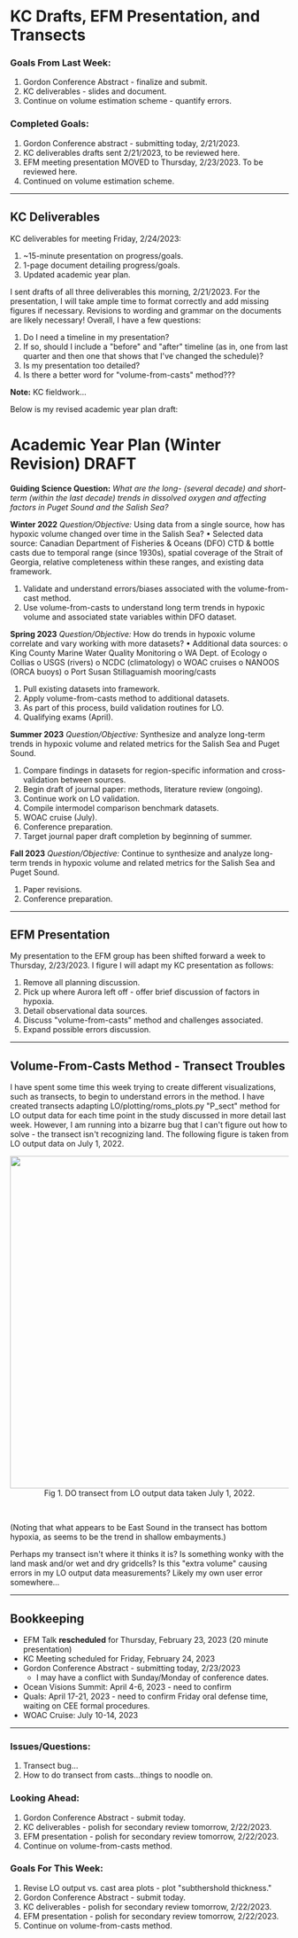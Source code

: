 # KC Drafts, EFM Presentation, and Transects

### Goals From Last Week:
1. Gordon Conference Abstract - finalize and submit.
2. KC deliverables - slides and document.
4. Continue on volume estimation scheme - quantify errors.

### Completed Goals:
1. Gordon Conference abstract - submitting today, 2/21/2023.
2. KC deliverables drafts sent 2/21/2023, to be reviewed here.
3. EFM meeting presentation MOVED to Thursday, 2/23/2023. To be reviewed here.
4. Continued on volume estimation scheme.

---

## KC Deliverables

KC deliverables for meeting Friday, 2/24/2023:
1. ~15-minute presentation on progress/goals.
2. 1-page document detailing progress/goals.
3. Updated academic year plan.

I sent drafts of all three deliverables this morning, 2/21/2023. For the presentation, I will take ample time to format correctly and add missing figures if necessary. Revisions to wording and grammar on the documents are likely necessary! Overall, I have a few questions:
1. Do I need a timeline in my presentation?
2. If so, should I include a "before" and "after" timeline (as in, one from last quarter and then one that shows that I've changed the schedule)?
3. Is my presentation too detailed?
4. Is there a better word for "volume-from-casts" method???

**Note:** KC fieldwork...

Below is my revised academic year plan draft:

# Academic Year Plan (Winter Revision) DRAFT

**Guiding Science Question:** *What are the long- (several decade) and short-term (within the last decade) trends in dissolved oxygen and affecting factors in Puget Sound and the Salish Sea?*

**Winter 2022**
*Question/Objective:* Using data from a single source, how has hypoxic volume changed over time in the Salish Sea?
•	Selected data source: Canadian Department of Fisheries & Oceans (DFO) CTD & bottle casts due to temporal range (since 1930s), spatial coverage of the Strait of Georgia, relative completeness within these ranges, and existing data framework.
1.	Validate and understand errors/biases associated with the volume-from-cast method.
2.	Use volume-from-casts to understand long term trends in hypoxic volume and associated state variables within DFO dataset.


**Spring 2023**
*Question/Objective:* How do trends in hypoxic volume correlate and vary working with more datasets?
•	Additional data sources:
o	King County Marine Water Quality Monitoring
o	WA Dept. of Ecology
o	Collias
o	USGS (rivers)
o	NCDC (climatology)
o	WOAC cruises
o	NANOOS (ORCA buoys)
o	Port Susan Stillaguamish mooring/casts
1.	Pull existing datasets into framework.
2.	Apply volume-from-casts method to additional datasets.
3.	As part of this process, build validation routines for LO.
4.	Qualifying exams (April).


**Summer 2023**
*Question/Objective:* Synthesize and analyze long-term trends in hypoxic volume and related metrics for the Salish Sea and Puget Sound. 
1.	Compare findings in datasets for region-specific information and cross-validation between sources.
2.	Begin draft of journal paper: methods, literature review (ongoing).
3.	Continue work on LO validation.
4.	Compile intermodel comparison benchmark datasets.
5.	WOAC cruise (July).
6.	Conference preparation.
7.	Target journal paper draft completion by beginning of summer.


**Fall 2023**
*Question/Objective:* Continue to synthesize and analyze long-term trends in hypoxic volume and related metrics for the Salish Sea and Puget Sound.
1.	Paper revisions.
2.	Conference preparation.

---

## EFM Presentation

My presentation to the EFM group has been shifted forward a week to Thursday, 2/23/2023. I figure I will adapt my KC presentation as follows:
1. Remove all planning discussion.
2. Pick up where Aurora left off - offer brief discussion of factors in hypoxia.
3. Detail observational data sources.
4. Discuss "volume-from-casts" method and challenges associated.
5. Expand possible errors discussion.

---

## Volume-From-Casts Method - Transect Troubles

I have spent some time this week trying to create different visualizations, such as transects, to begin to understand errors in the method. I have created transects adapting LO/plotting/roms_plots.py "P_sect" method for LO output data for each time point in the study discussed in more detail last week. However, I am running into a bizarre bug that I can't figure out how to solve - the transect isn't recognizing land. The following figure is taken from LO output data on July 1, 2022.

<p style="text-align:center;"><img src="https://user-images.githubusercontent.com/55995675/220457281-181ae871-e379-4892-8022-e382f4d4943c.png" width="600"/><br>Fig 1. DO transect from LO output data taken July 1, 2022.</p><br>

(Noting that what appears to be East Sound in the transect has bottom hypoxia, as seems to be the trend in shallow embayments.)

Perhaps my transect isn't where it thinks it is? Is something wonky with the land mask and/or wet and dry gridcells? Is this "extra volume" causing errors in my LO output data measurements? Likely my own user error somewhere...

---

## Bookkeeping 
* EFM Talk **rescheduled** for Thursday, February 23, 2023 (20 minute presentation)
* KC Meeting scheduled for Friday, February 24, 2023
* Gordon Conference Abstract - submitting today, 2/23/2023
  * I may have a conflict with Sunday/Monday of conference dates.
* Ocean Visions Summit: April 4-6, 2023 - need to confirm
* Quals: April 17-21, 2023 - need to confirm Friday oral defense time, waiting on CEE formal procedures.
* WOAC Cruise: July 10-14, 2023

---

### Issues/Questions:
1. Transect bug...
2. How to do transect from casts...things to noodle on.

### Looking Ahead:
1. Gordon Conference Abstract - submit today.
2. KC deliverables - polish for secondary review tomorrow, 2/22/2023.
3. EFM presentation - polish for secondary review tomorrow, 2/22/2023.
4. Continue on volume-from-casts method.

### Goals For This Week:
1. Revise LO output vs. cast area plots - plot "subthershold thickness."
2. Gordon Conference Abstract - submit today.
3. KC deliverables - polish for secondary review tomorrow, 2/22/2023.
4. EFM presentation - polish for secondary review tomorrow, 2/22/2023.
5. Continue on volume-from-casts method.
